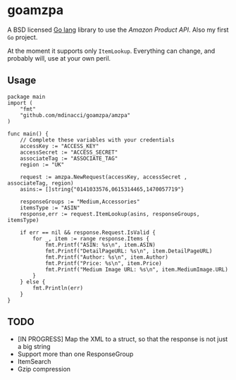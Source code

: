 # goamzpa

A BSD licensed [Go lang](http://golang.org) library to use the _Amazon Product API_. 
Also my first `Go` project.

At the moment it supports only `ItemLookup`. Everything can change, and
probably will, use at your own peril.

## Usage
    package main 
	import (
	    "fmt"
	    "github.com/mdinacci/goamzpa/amzpa"
	)

	func main() {
	    // Complete these variables with your credentials
	    accessKey := "ACCESS_KEY"
	    accessSecret := "ACCESS_SECRET"
	    associateTag := "ASSOCIATE_TAG"
	    region := "UK"

	    request := amzpa.NewRequest(accessKey, accessSecret , associateTag, region)
	    asins:= []string{"0141033576,0615314465,1470057719"}
	    
	    responseGroups := "Medium,Accessories"
	    itemsType := "ASIN"
	    response,err := request.ItemLookup(asins, responseGroups, itemsType)
	    
	    if err == nil && response.Request.IsValid {
	        for _, item := range response.Items {
	            fmt.Printf("ASIN: %s\n", item.ASIN)
	            fmt.Printf("DetailPageURL: %s\n", item.DetailPageURL)
	            fmt.Printf("Author: %s\n", item.Author)
	            fmt.Printf("Price: %s\n", item.Price)
	            fmt.Printf("Medium Image URL: %s\n", item.MediumImage.URL)
	        }
	    } else {
	        fmt.Println(err)
	    }
	}

 

## TODO
* [IN PROGRESS] Map the XML to a struct, so that the response is not just a big string
* Support more than one ResponseGroup
* ItemSearch
* Gzip compression

